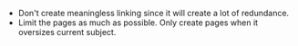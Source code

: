 - Don't create meaningless linking since it will create a lot of redundance.
- Limit the pages as much as possible. Only create pages when it oversizes current subject.